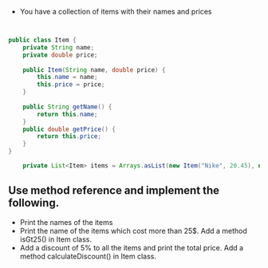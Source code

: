 * You have a collection of items with their names and prices

```java


public class Item {
	private String name;
	private double price;
	
	public Item(String name, double price) {
		this.name = name;
		this.price = price;
	}
	
	public String getName() {
		return this.name;
	}
	public double getPrice() {
		return this.price;
	}
}
```

```java
	private List<Item> items = Arrays.asList(new Item("Nike", 20.45), new Item("Adidas", 31.45), new Item("Reebok", 29.25), new Item("Puma", 25.15), new Item("Fila", 15.15))
```


## Use method reference and implement the following.
* Print the names of the items
* Print the name of the items which cost more than  25$. Add a method isGt25() in Item class.
* Add a discount of 5% to all the items and print the total price. Add a method calculateDiscount() in Item class.



